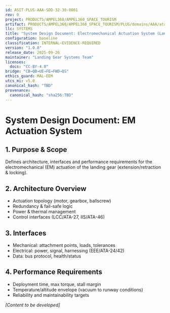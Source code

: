 ```yaml
---
id: ASIT-PLUS-AAA-SDD-32-30-0001
rev: 0
project: PRODUCTS/AMPEL360/AMPEL360_SPACE_TOURISM
artifact: PRODUCTS/AMPEL360/AMPEL360_SPACE_TOURISM/PLUS/domains/AAA/ata/ATA-32/32-30_Extension_Retraction/SDD-32-30-0001_EM_ActuationSystem.md
llc: SYSTEMS
title: "System Design Document: Electromechanical Actuation System (Landing Gear)"
configuration: baseline
classification: INTERNAL–EVIDENCE-REQUIRED
version: "1.0.0"
release_date: 2025-09-26
maintainer: "Landing Gear Systems Team"
licenses:
  docs: "CC-BY-4.0"
bridge: "CB→QB→UE→FE→FWD→QS"
ethics_guard: MAL-EEM
utcs_mi: v5.0
canonical_hash: "TBD"
provenance:
  canonical_hash: "sha256:TBD"
---
```


# System Design Document: EM Actuation System

## 1. Purpose & Scope
Defines architecture, interfaces and performance requirements for the electromechanical (EM) actuation of the landing gear (extension/retraction & locking).

## 2. Architecture Overview
- Actuation topology (motor, gearbox, ballscrew)
- Redundancy & fail-safe logic
- Power & thermal management
- Control interfaces (LCC/ATA-27, IIS/ATA-46)

## 3. Interfaces
- Mechanical: attachment points, loads, tolerances
- Electrical: power, signal, harnessing (EEE/ATA-24/42)
- Data: bus protocol, health/status

## 4. Performance Requirements
- Deployment time, max torque, stall margin
- Temperature/altitude envelope (vacuum to runway conditions)
- Reliability and maintainability targets

*[Content to be developed]*